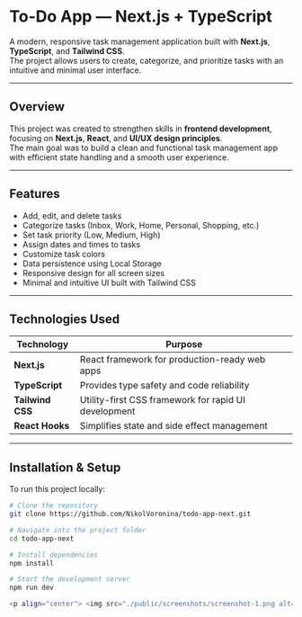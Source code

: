 # To-Do App — Next.js + TypeScript

A modern, responsive task management application built with **Next.js**, **TypeScript**, and **Tailwind CSS**.  
The project allows users to create, categorize, and prioritize tasks with an intuitive and minimal user interface.

---

## Overview

This project was created to strengthen skills in **frontend development**, focusing on **Next.js**, **React**, and **UI/UX design principles**.  
The main goal was to build a clean and functional task management app with efficient state handling and a smooth user experience.

---

## Features

- Add, edit, and delete tasks
- Categorize tasks (Inbox, Work, Home, Personal, Shopping, etc.)
- Set task priority (Low, Medium, High)
- Assign dates and times to tasks
- Customize task colors
- Data persistence using Local Storage
- Responsive design for all screen sizes
- Minimal and intuitive UI built with Tailwind CSS

---

## Technologies Used

| Technology | Purpose |
|-------------|----------|
| **Next.js** | React framework for production-ready web apps |
| **TypeScript** | Provides type safety and code reliability |
| **Tailwind CSS** | Utility-first CSS framework for rapid UI development |
| **React Hooks** | Simplifies state and side effect management |

---

## Installation & Setup

To run this project locally:

```bash
# Clone the repository
git clone https://github.com/NikolVoronina/todo-app-next.git

# Navigate into the project folder
cd todo-app-next

# Install dependencies
npm install

# Start the development server
npm run dev

<p align="center"> <img src="./public/screenshots/screenshot-1.png alt="Home Page Screenshot" width="800"> </p>